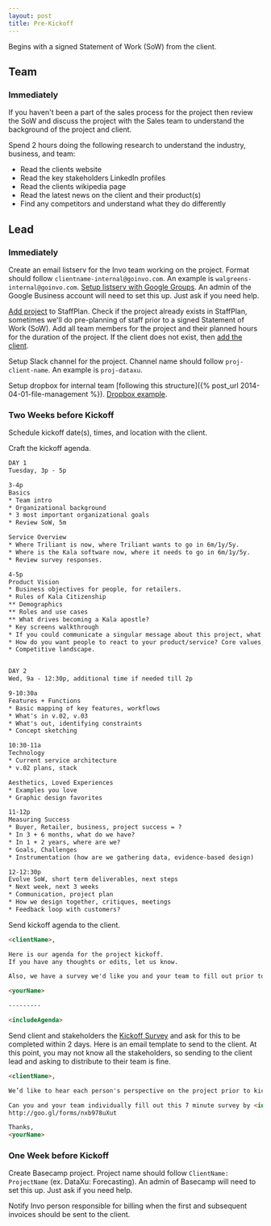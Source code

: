 ```yaml
---
layout: post
title: Pre-Kickoff
---
```


Begins with a signed Statement of Work (SoW) from the client.

## Team 

### Immediately

If you haven't been a part of the sales process for the project then review the SoW and discuss the project with the Sales team to understand the background of the project and client. 

Spend 2 hours doing the following research to understand the industry, business, and team:
<ul>
	<li>Read the clients website</li>
	<li>Read the key stakeholders LinkedIn profiles</li>
	<li>Read the clients wikipedia page</li>
	<li>Read the latest news on the client and their product(s)</li>
	<li>Find any competitors and understand what they do differently</li>
</ul>



## Lead

### Immediately

Create an email listserv for the Invo team working on the project. Format should follow `clientname-internal@goinvo.com`. An example is `walgreens-internal@goinvo.com`. [Setup listserv with Google Groups](https://admin.google.com/goinvo.com/AdminHome?pli=1&fral=1#GroupList:). An admin of the Google Business account will need to set this up. Just ask if you need help.

[Add project](https://www.staffplan.com/projects/new) to StaffPlan. Check if the project already exists in StaffPlan, sometimes we'll do pre-planning of staff prior to a signed Statement of Work (SoW). Add all team members for the project and their planned hours for the duration of the project. If the client does not exist, then [add the client](https://www.staffplan.com/clients/new).

Setup Slack channel for the project. Channel name should follow `proj-client-name`. An example is `proj-dataxu`.  

Setup dropbox for internal team [following this structure]({% post_url 2014-04-01-file-management %}). [Dropbox example](https://www.dropbox.com/sh/4hqpdnf5nkquexu/AADJZTKqxU8hqhkZkCH8MWgva?dl=0).  

### Two Weeks before Kickoff

Schedule kickoff date(s), times, and location with the client.

Craft the kickoff agenda.

```html
DAY 1
Tuesday, 3p - 5p

3-4p
Basics
* Team intro
* Organizational background
* 3 most important organizational goals
* Review SoW, 5m

Service Overview
* Where Triliant is now, where Triliant wants to go in 6m/1y/5y.
* Where is the Kala software now, where it needs to go in 6m/1y/5y.
* Review survey responses.

4-5p
Product Vision
* Business objectives for people, for retailers.
* Rules of Kala Citizenship
** Demographics
** Roles and use cases
** What drives becoming a Kala apostle?
* Key screens walkthrough
* If you could communicate a singular message about this project, what would it be?
* How do you want people to react to your product/service? Core values, design principles.
* Competitive landscape.


DAY 2
Wed, 9a - 12:30p, additional time if needed till 2p

9-10:30a
Features + Functions
* Basic mapping of key features, workflows
* What's in v.02, v.03
* What's out, identifying constraints
* Concept sketching

10:30-11a
Technology
* Current service architecture
* v.02 plans, stack

Aesthetics, Loved Experiences
* Examples you love
* Graphic design favorites

11-12p
Measuring Success
* Buyer, Retailer, business, project success = ?
* In 3 + 6 months, what do we have?
* In 1 + 2 years, where are we?
* Goals, Challenges
* Instrumentation (how are we gathering data, evidence-based design)

12-12:30p
Evolve SoW, short term deliverables, next steps
* Next week, next 3 weeks
* Communication, project plan
* How we design together, critiques, meetings
* Feedback loop with customers?
```

Send kickoff agenda to the client.

```html
<clientName>,  

Here is our agenda for the project kickoff.
If you have any thoughts or edits, let us know.

Also, we have a survey we'd like you and your team to fill out prior to kickoff. We'll send the details over on <insertDaySent>.

<yourName>

---------

<includeAgenda>

```

Send client and stakeholders the [Kickoff Survey](http://goo.gl/forms/nxb978uXut) and ask for this to be completed within 2 days. Here is an email template to send to the client. At this point, you may not know all the stakeholders, so sending to the client lead and asking to distribute to their team is fine.

``` html
<clientName>,  

We’d like to hear each person's perspective on the project prior to kickoff and then refine that into a single message during the kickoff.

Can you and your team individually fill out this 7 minute survey by <insertDeadline2businessDaysIdeal>?  
http://goo.gl/forms/nxb978uXut

Thanks,  
<yourName>
```

### One Week before Kickoff

Create Basecamp project. Project name should follow `ClientName: ProjectName` (ex. DataXu: Forecasting). An admin of Basecamp will need to set this up. Just ask if you need help.

Notify Invo person responsible for billing when the first and subsequent invoices should be sent to the client.  
